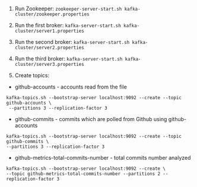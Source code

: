 1. Run Zookeeper:
`zookeeper-server-start.sh kafka-cluster/zookeeper.properties`

2. Run the first broker:
`kafka-server-start.sh kafka-cluster/server1.properties`

3. Run the second broker:
`kafka-server-start.sh kafka-cluster/server2.properties`

4. Run the third broker:
`kafka-server-start.sh kafka-cluster/server3.properties`

5. Create topics:  
- github-accounts - accounts read from the file
```
kafka-topics.sh --bootstrap-server localhost:9092 --create --topic github-accounts \
 --partitions 3 --replication-factor 3
```
- github-commits - commits which are polled from Github using github-accounts
```
kafka-topics.sh --bootstrap-server localhost:9092 --create --topic github-commits \
--partitions 3 --replication-factor 3
 ```
- github-metrics-total-commits-number - total commits number analyzed
```
kafka-topics.sh --bootstrap-server localhost:9092 --create \
--topic github-metrics-total-commits-number --partitions 2 --replication-factor 3
```